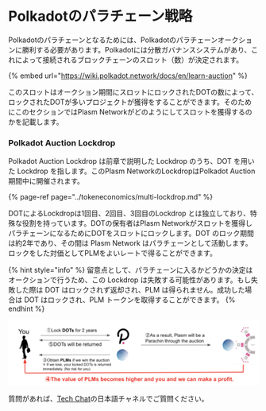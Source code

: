 # Polkadotのパラチェーン戦略

Polkadotのパラチェーンとなるためには、Polkadotのパラチェーンオークションに勝利する必要があります。Polkadotには分散ガバナンスシステムがあり、これによって接続されるブロックチェーンのスロット（数）が決定されます。

{% embed url="https://wiki.polkadot.network/docs/en/learn-auction" %}

このスロットはオークション期間にスロットにロックされたDOTの数によって、ロックされたDOTが多いプロジェクトが獲得をすることができます。そのためにこのセクションではPlasm Networkがどのようにしてスロットを獲得するのかを記載します。

### Polkadot Auction Lockdrop

Polkadot Auction Lockdrop は前章で説明した Lockdrop のうち、DOT を用いた Lockdrop を指します。このPlasm NetworkのLockdropはPolkadot Auction期間中に開催されます。

{% page-ref page="../tokeneconomics/multi-lockdrop.md" %}

DOTによるLockdropは1回目、2回目、3回目のLockdrop とは独立しており、特殊な役割を持っています。DOTの保有者はPlasm Networkがスロットを獲得しパラチェーンになるためにDOTをスロットにロックします。DOT のロック期間は約2年であり、その間は Plasm Network はパラチェーンとして活動します。ロックをした対価としてPLMをよいレートで得ることができます。

{% hint style="info" %}
留意点として、パラチェーンに入るかどうかの決定はオークションで行うため、この Lockdrop は失敗する可能性があります。もし失敗した際は DOT はロックされず返却され、PLM は得られません。成功した場合は DOT はロックされ、PLM トークンを取得することができます。
{% endhint %}

![](../../.gitbook/assets/sukurnshotto-2020-05-29-223353png.png)

質問があれば、[Tech Chat](https://discord.gg/Cyjnrxv)の日本語チャネルでご質問ください。


